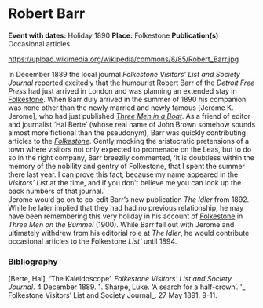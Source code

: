 # Robert Barr
**Event with dates:** Holiday 1890
**Place:** Folkestone
**Publication(s)** Occasional articles


https://upload.wikimedia.org/wikipedia/commons/8/85/Robert_Barr.jpg

In December 1889 the local journal _Folkestone Visitors’ List and Society Journal_ reported excitedly that the humourist Robert Barr of the _Detroit Free Press_ had just arrived in London and was planning an extended stay in [Folkestone](/19c-folkestone).  When Barr duly arrived in the summer of 1890 his companion was none other than the newly married and newly famous [Jerome K. Jerome], who had just published [_Three Men in a Boat_](19c-jerome-biography). As a friend of editor and journalist ‘Hal Berte’ (whose real name of John Brown somehow sounds almost more fictional than the pseudonym), Barr was quickly contributing articles to the [_Folkestone_](/19c-folkestone). Gently mocking the aristocratic pretensions of a town where visitors not only expected to promenade on the Leas, but to do so in the right company, Barr breezily commented, ‘It is doubtless within the memory of the nobility and gentry of Folkestone, that I spent the summer there last year. I can prove this fact, because my name appeared in the _Visitors’ List_ at the time, and if you don’t believe me you can look up the back numbers of that journal.’  
Jerome would go on to co-edit Barr’s new publication _The Idler_ from 1892. While he later implied that they had had no previous relationship, he may have been remembering this very holiday in his account of [Folkestone](/19c-folkestone) in _Three Men on the Bummel_ (1900). While Barr fell out with Jerome and ultimately withdrew from his editorial role at _The Idler_, he would contribute occasional articles to the Folkestone _List'_ until 1894.

### Bibliography

[Berte, Hal]. ‘The Kaleidoscope’. _Folkestone Visitors’ List and Society Journal_. 4 December 
  1889. 1.
Sharpe, Luke. ‘A search for a half-crown’. '_ Folkestone Visitors’ List and Society Journal_. 27 May 1891. 9-11.



